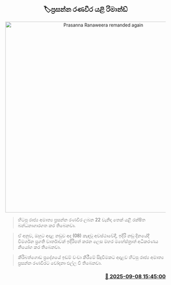 <p align='center'><b><h2 align='center' title='Prasanna Ranaweera remanded again'>🏷ප්‍රසන්න රණවීර යළි රිමාන්ඩ්</h2></b></p>
<p align='center'><img src='https://helakuru.sgp1.cdn.digitaloceanspaces.com/esana/images/lib/prasanna-ranaweera-archived.jpg' width='600' alt='Prasanna Ranaweera remanded again'></p>

> හිටපු රාජ්‍ය අමාත්‍ය ප්‍රසන්න රණවීර ලබන 22 වැනිදා තෙක් යළි රක්ෂිත බන්ධනාගාරගත කර තිබෙනවා.

> ඒ අනුව, ඔහුට අදාළ නඩුව අද (08) කැඳවූ අවස්ථාවේදී, ඉදිරි නඩු දිනයේදී විමර්ශන ප්‍රගති වාර්තාවක් ඉදිරිපත් කරන ලෙස මහර මහේස්ත්‍රාත් අධිකරණය නියෝග කර තිබෙනවා.

> කිරිබත්ගොඩ ප්‍රදේශයේ ඉඩම් වංචා කිරීමේ සිදුවීමකට අදාළව හිටපු රාජ්‍ය අමාත්‍ය ප්‍රසන්න රණවීරට චෝදනා එල්ල වී තිබෙනවා.



<h3 align='right'><a href='https://www.helakuru.lk/esana/p/113425/'>📅 2025-09-08 15:45:00</a></h3>
